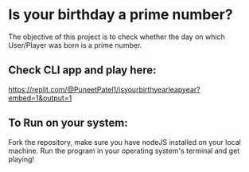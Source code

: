 # Is your birthday a prime number?

The objective of this project is to check whether the day on which User/Player was born is a prime number.

## Check CLI app and play here: 
https://replit.com/@PuneetPatel1/isyourbirthyearleapyear?embed=1&output=1

## To Run on your system:
Fork the repository, make sure you have nodeJS installed on your local machine. Run the program in your operating system's terminal and get playing!
